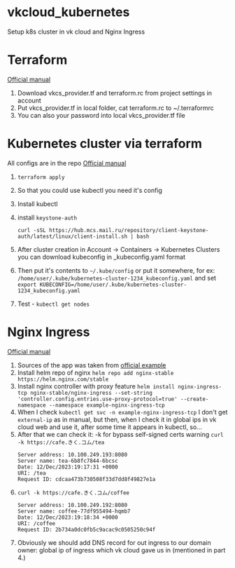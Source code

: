 # vkcloud_kubernetes
Setup k8s cluster in vk cloud and Nginx Ingress

# Terraform
[Official manual](https://cloud.vk.com/docs/manage/tools-for-using-services/terraform/quick-start)

1. Download vkcs_provider.tf and terraform.rc from project settings in account
2. Put vkcs_provider.tf in local folder, cat terraform.rc to ~/.terraformrc
3. You can also your password into local vkcs_provider.tf file

# Kubernetes cluster via terraform
All configs are in the repo
[Official manual](https://cloud.vk.com/docs/base/k8s/operations/create-cluster/create-terraform)
1. ```terraform apply```
2. So that you could use kubectl you need it's config
3. Install kubectl
4. install ```keystone-auth```

   ```curl -sSL https://hub.mcs.mail.ru/repository/client-keystone-auth/latest/linux/client-install.sh | bash```
6. After cluster creation in Account → Containers → Kubernetes Clusters you can download kubeconfig in <cluster name>_kubeconfig.yaml format
7. Then put it's contents to ```~/.kube/config``` or put it somewhere, for ex: ```/home/user/.kube/kubernetes-cluster-1234_kubeconfig.yaml``` and set ```export KUBECONFIG=/home/user/.kube/kubernetes-cluster-1234_kubeconfig.yaml```
8. Test - ```kubectl get nodes```

# Nginx Ingress
[Official manual](https://cloud.vk.com/docs/base/k8s/use-cases/ingress/ingress-tcp#7985-tabpanel-1)
1. Sources of the app was taken from [official example](https://github.com/nginxinc/kubernetes-ingress/tree/v2.4.0/examples/ingress-resources/complete-example)
2. Install helm repo of nginx ```helm repo add nginx-stable https://helm.nginx.com/stable```
3. Install nginx controller with proxy feature ```helm install nginx-ingress-tcp nginx-stable/nginx-ingress --set-string 'controller.config.entries.use-proxy-protocol=true' --create-namespace --namespace example-nginx-ingress-tcp```
4. When I check ```kubectl get svc -n example-nginx-ingress-tcp``` I don't get ```external-ip``` as in manual, but then, when I check it in global ips in vk cloud web and use it, after some time it appears in kubectl, so...
5. After that we can check it: -k for bypass self-signed certs warning
   ```curl -k https://cafe.きく.コム/tea```
   ```
   Server address: 10.100.249.193:8080
   Server name: tea-6b8fc7844-6bcsc
   Date: 12/Dec/2023:19:17:31 +0000
   URI: /tea
   Request ID: cdcaa473b730508f33d7dd8f49827e1a
   ```
6. ```curl -k https://cafe.きく.コム/coffee```
   ```
   Server address: 10.100.249.192:8080
   Server name: coffee-77df955494-hqmb7
   Date: 12/Dec/2023:19:18:34 +0000
   URI: /coffee
   Request ID: 2b734a0dc0fb5c9acac9c0505250c94f
   ```
7. Obviously we should add DNS record for out ingress to our domain owner: global ip of ingress which vk cloud gave us in (mentioned in part 4.)

